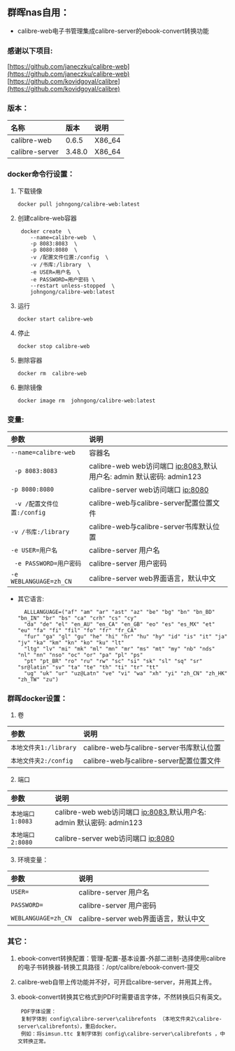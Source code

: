 ## 群晖nas自用：

* calibre-web电子书管理集成calibre-server的ebook-convert转换功能

### 感谢以下项目:

[https://github.com/janeczku/calibre-web](https://github.com/janeczku/calibre-web)                                   
[https://github.com/kovidgoyal/calibre](https://github.com/kovidgoyal/calibre)

### 版本：

|名称|版本|说明|
|:-|:-|:-|
|calibre-web|0.6.5|X86_64|
|calibre-server|3.48.0|X86_64|

### docker命令行设置：

1. 下载镜像

       docker pull johngong/calibre-web:latest

2. 创建calibre-web容器

        docker create  \
           --name=calibre-web  \
           -p 8083:8083  \
           -p 8080:8080  \
           -v /配置文件位置:/config  \
           -v /书库:/library  \
           -e USER=用户名  \
           -e PASSWORD=用户密码 \
           --restart unless-stopped  \
           johngong/calibre-web:latest

3. 运行

       docker start calibre-web

4. 停止

       docker stop calibre-web

5. 删除容器

       docker rm  calibre-web

6. 删除镜像

       docker image rm  johngong/calibre-web:latest

### 变量:

|参数|说明|
|:-|:-|
| `--name=calibre-web` |容器名|
| ` -p 8083:8083` |calibre-web web访问端口 [ip:8083](ip:8083),默认用户名: admin 默认密码: admin123|
| `-p 8080:8080` |calibre-server web访问端口 [ip:8080](ip:8080)|
| ` -v /配置文件位置:/config` |calibre-web与calibre-server配置位置文件|
| `-v /书库:/library` |calibre-web与calibre-server书库默认位置|
| `-e USER=用户名` |calibre-server 用户名|
| ` -e PASSWORD=用户密码` |calibre-server 用户密码|
| `-e WEBLANGUAGE=zh_CN` |calibre-server web界面语言，默认中文|

* 其它语言:

        ALLLANGUAGE=("af" "am" "ar" "ast" "az" "be" "bg" "bn" "bn_BD" "bn_IN" "br" "bs" "ca" "crh" "cs" "cy"
        "da" "de" "el" "en_AU" "en_CA" "en_GB" "eo" "es" "es_MX" "et" "eu" "fa" "fi" "fil" "fo" "fr" "fr_CA"
        "fur" "ga" "gl" "gu" "he" "hi" "hr" "hu" "hy" "id" "is" "it" "ja" "jv" "ka" "km" "kn" "ko" "ku" "lt"
        "ltg" "lv" "mi" "mk" "ml" "mn" "mr" "ms" "mt" "my" "nb" "nds" "nl" "nn" "nso" "oc" "or" "pa" "pl" "ps"
        "pt" "pt_BR" "ro" "ru" "rw" "sc" "si" "sk" "sl" "sq" "sr" "sr@latin" "sv" "ta" "te" "th" "ti" "tr" "tt"
        "ug" "uk" "ur" "uz@Latn" "ve" "vi" "wa" "xh" "yi" "zh_CN" "zh_HK" "zh_TW" "zu")

### 群晖docker设置：

1. 卷

|参数|说明|
|:-|:-|
| `本地文件夹1:/library` |calibre-web与calibre-server书库默认位置|
| `本地文件夹2:/config` |calibre-web与calibre-server配置位置文件|

2. 端口

|参数|说明|
|:-|:-|
| `本地端口1:8083` |calibre-web web访问端口 [ip:8083](ip:8083),默认用户名: admin 默认密码: admin123|
| `本地端口2:8080` |calibre-server web访问端口 [ip:8080](ip:8080)|

3. 环境变量：

|参数|说明|
|:-|:-|
| `USER=` |calibre-server 用户名|
| `PASSWORD=` |calibre-server 用户密码|
| `WEBLANGUAGE=zh_CN` |calibre-server web界面语言，默认中文|

### 其它：

1. ebook-convert转换配置：管理-配置-基本设置-外部二进制-选择使用calibre的电子书转换器-转换工具路径：/opt/calibre/ebook-convert-提交
2. calibre-web自带上传功能并不好，可开启calibre-server，并用其上传。
3. ebook-convert转换其它格式到PDF时需要语言字体，不然转换后只有英文。

        PDF字体设置：
        复制字体到 config\calibre-server\calibrefonts （本地文件夹2\calibre-server\calibrefonts），重启docker。
        例如：将simsun.ttc 复制字体到 config\calibre-server\calibrefonts ，中文转换正常。
